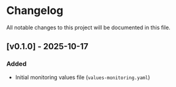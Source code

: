 # Changelog

All notable changes to this project will be documented in this file.



## [v0.1.0] - 2025-10-17
### Added
- Initial monitoring values file (`values-monitoring.yaml`)

